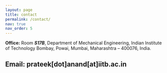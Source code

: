 ```yaml
---
layout: page
title: contact
permalink: /contact/
nav: true
nav_order: 5
---
```


**Office:** 
Room ***S17B***,
Department of Mechanical Engineering,
Indian Institute of Technology Bombay,
Powai, Mumbai, Maharashtra – 400076, India.

**Email:** prateek[dot]anand[at]iitb.ac.in
---
